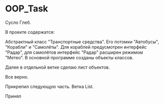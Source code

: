 # OOP_Task
Сусло Глеб.

В проекте содержатся:

Абстрактный класс "Транспортные средства".
Его потомки "Автобусы", "Корабли" и "Самолёты".
Для кораблей предусмотрен интерфейс "Радар", для самолётов интерфейс "Радар" расширен режимом "Метео".
В основной программе созданы объекты классов.

Далее в отдельной ветке сделаю лист объектов.


Все верно.

Прикрепил следующую часть. Ветка List.

Принял

